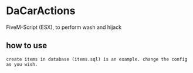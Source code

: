 # DaCarActions
FiveM-Script (ESX), to perform wash and hijack


## how to use
``
create items in database (items.sql) is an example.
change the config as you wish.
``
